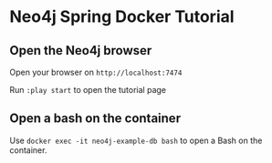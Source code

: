 # Neo4j Spring Docker Tutorial

## Open the Neo4j browser

Open your browser on `http://localhost:7474`

Run `:play start` to open the tutorial page

## Open a bash on the container

Use `docker exec -it neo4j-example-db bash` to open a Bash on the container.

